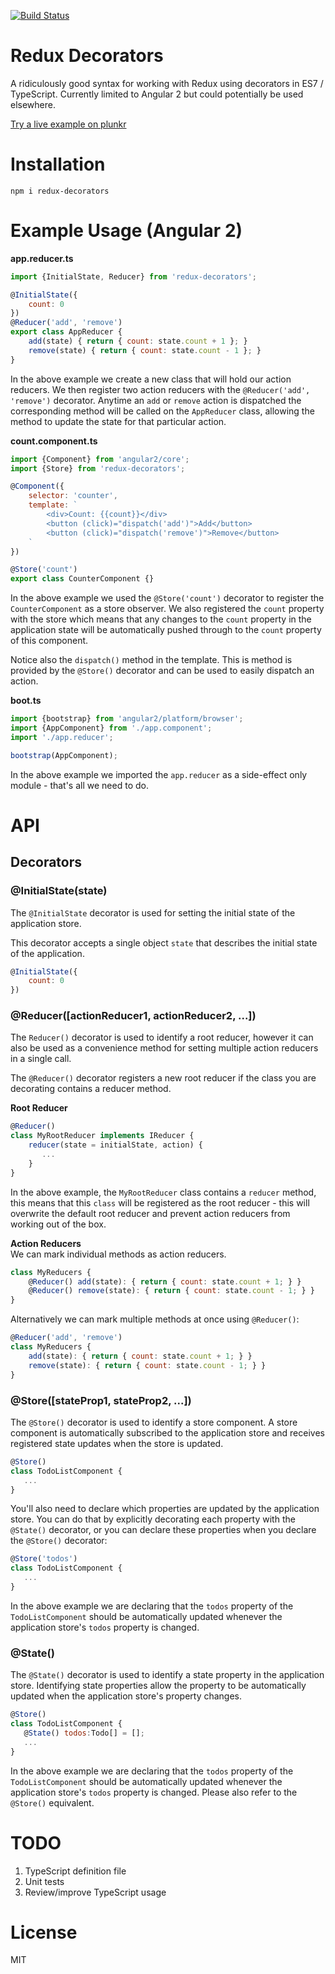 [![Build Status](https://travis-ci.org/KarlPurk/redux-decorators.png)](https://travis-ci.org/KarlPurk/redux-decorators)

# Redux Decorators

A ridiculously good syntax for working with Redux using decorators in ES7 / TypeScript.  Currently limited to Angular 2 but could potentially be used elsewhere.

<a href="http://plnkr.co/edit/mhZNwlkrpo7k4rzEQaOr?p=preview" target="_blank">Try a live example on plunkr</a>

# Installation

```
npm i redux-decorators
```

# Example Usage (Angular 2)

**app.reducer.ts**
```js
import {InitialState, Reducer} from 'redux-decorators';

@InitialState({
    count: 0
})
@Reducer('add', 'remove')
export class AppReducer {
    add(state) { return { count: state.count + 1 }; }
    remove(state) { return { count: state.count - 1 }; }
}
```
In the above example we create a new class that will hold our action
reducers.  We then register two action reducers with the `@Reducer('add', 'remove')` decorator.  Anytime an `add` or `remove` action is dispatched the
corresponding method will be called on the `AppReducer` class, allowing the
method to update the state for that particular action.

**count.component.ts**
```js
import {Component} from 'angular2/core';
import {Store} from 'redux-decorators';

@Component({
    selector: 'counter',
    template: `
        <div>Count: {{count}}</div>
        <button (click)="dispatch('add')">Add</button>
        <button (click)="dispatch('remove')">Remove</button>
    `
})

@Store('count')
export class CounterComponent {}
```

In the above example we used the `@Store('count')` decorator to register the
`CounterComponent` as a store observer.  We also registered the `count` property
with the store which means that any changes to the `count` property in the application
state will be automatically pushed through to the `count` property of this
component.

Notice also the `dispatch()` method in the template.  This is method is
 provided by the `@Store()` decorator and can be used to easily dispatch an action.

**boot.ts**
```js
import {bootstrap} from 'angular2/platform/browser';
import {AppComponent} from './app.component';
import './app.reducer';

bootstrap(AppComponent);
```

In the above example we imported the `app.reducer` as a side-effect only
module - that's all we need to do.

# API

## Decorators

### @InitialState(state)

The `@InitialState` decorator is used for setting the initial state of the
application store.

This decorator accepts a single object `state` that describes the initial state of the application.

```js
@InitialState({
    count: 0
})
```

### @Reducer([actionReducer1, actionReducer2, ...])

The `Reducer()` decorator is used to identify a root reducer, however it can also
be used as a convenience method for setting multiple action reducers in a single call.

The `@Reducer()` decorator registers a new root reducer if the class you are
decorating contains a reducer method.

**Root Reducer**
```js
@Reducer()
class MyRootReducer implements IReducer {
    reducer(state = initialState, action) {
       ...
    }
}
```

In the above example, the `MyRootReducer` class contains a `reducer` method,
this means that this `class` will be registered as the root reducer - this will
overwrite the default root reducer and prevent action reducers from working out
of the box.

**Action Reducers**  
We can mark individual methods as action reducers.
```js
class MyReducers {
    @Reducer() add(state): { return { count: state.count + 1; } }
    @Reducer() remove(state): { return { count: state.count - 1; } }
}
```

Alternatively we can mark multiple methods at once using `@Reducer()`:

```js
@Reducer('add', 'remove')
class MyReducers {
    add(state): { return { count: state.count + 1; } }
    remove(state): { return { count: state.count - 1; } }
}
```

### @Store([stateProp1, stateProp2, ...])

The `@Store()` decorator is used to identify a store component.  A store component
is automatically subscribed to the application store and receives registered
state updates when the store is updated.

```js
@Store()
class TodoListComponent {
   ...
}
```

You'll also need to declare which properties are updated by the application store.
You can do that by explicitly decorating each property with the `@State()` decorator,
or you can declare these properties when you declare the `@Store()` decorator:

```js
@Store('todos')
class TodoListComponent {
   ...
}
```

In the above example we are declaring that the `todos` property of the
`TodoListComponent` should be automatically updated whenever the application
store's `todos` property is changed.

### @State()

The `@State()` decorator is used to identify a state property in the application
 store.  Identifying state properties allow the property to be automatically
 updated when the application store's property changes.

```js
@Store()
class TodoListComponent {
   @State() todos:Todo[] = [];
   ...
}
```

In the above example we are declaring that the `todos` property of the
`TodoListComponent` should be automatically updated whenever the application
store's `todos` property is changed.  Please also refer to the `@Store()`
equivalent.

# TODO

1. TypeScript definition file
2. Unit tests
3. Review/improve TypeScript usage

# License

MIT

